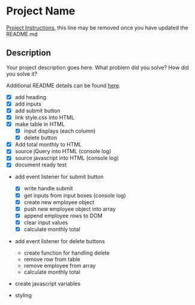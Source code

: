 # Project Name

[Project Instructions](./INSTRUCTIONS.md), this line may be removed once you have updated the README.md

## Description

Your project description goes here. What problem did you solve? How did you solve it?

Additional README details can be found [here](https://github.com/PrimeAcademy/github-finalization-assignment).

- [X] add heading
- [X] add inputs
- [X] add submit button
- [X] link style.css into HTML
- [X] make table in HTML
    - [X] input displays (each column)
    - [X] delete button
- [X] Add total monthly to HTML
- [X] source jQuery into HTML (console log)
- [X] source javascript into HTML (console log)
- [X] document ready test
- add event listener for submit button
    - [X] write handle submit
    - [X] get inputs from input boxes (console log)
    - [X] create new employee object
    - [X] push new employee object into array
    - [X] append employee rows to DOM
    - [X] clear input values
    - [X] calculate monthly total
- add event listener for delete buttons
    - create function for handling delete
    - remove row from table
    - remove employee from array
    - calculate monthly total



- create javascript variables

- styling
